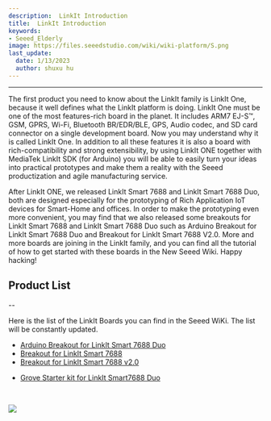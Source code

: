 ```yaml
---
description:  LinkIt Introduction
title:  LinkIt Introduction
keywords:
- Seeed_Elderly
image: https://files.seeedstudio.com/wiki/wiki-platform/S.png
last_update:
  date: 1/13/2023
  author: shuxu hu
---
```


---
The first product you need to know about the LinkIt family is LinkIt One, because it well defines what the LinkIt platform is doing. LinkIt One must be one of the most features-rich board in the planet. It includes ARM7 EJ-S™, GSM, GPRS, Wi-Fi, Bluetooth BR/EDR/BLE, GPS, Audio codec, and SD card connector on a single development board. Now you may understand why it is called LinkIt One. In addition to all these features it is also a board with rich-compatibility and strong extensibility, by using LinkIt ONE together with MediaTek LinkIt SDK (for Arduino) you will be able to easily turn your ideas into practical prototypes and make them a reality with the Seeed productization and agile manufacturing service.

After LinkIt ONE, we released LinkIt Smart 7688 and LinkIt Smart 7688 Duo, both are designed especially for the prototyping of Rich Application IoT devices for Smart-Home and offices. In order to make the prototyping even more convenient, you may find that we also released some breakouts for LinkIt Smart 7688 and LinkIt Smart 7688 Duo such as Arduino Breakout for LinkIt Smart 7688 Duo and Breakout for LinkIt Smart 7688 V2.0. More and more boards are joining in the LinkIt family, and you can find all the tutorial of how to get started with these boards in the New Seeed Wiki. Happy hacking!

## Product  List
--

Here is the list of the LinkIt Boards you can find in the Seeed WiKi. The list will be constantly updated.

- [Arduino Breakout for LinkIt Smart 7688 Duo](/Seeed_Elderly/LinkIt/Arduino_Breakout_for_LinkIt_Smart_7688_Duo/)
- [Breakout for LinkIt Smart 7688](/Seeed_Elderly/LinkIt/Arduino_Breakout_for_LinkIt_Smart_7688_Duo/)
- [Breakout for LinkIt Smart 7688 v2.0](/Seeed_Elderly/LinkIt/Breakout_for_LinkIt_Smart_7688_v2.0/)
<!-- - [Grove - Starter Kit for LinkIt ONE](/Seeed_Elderly/LinkIt/Linklt ONE/_Grove-Starter_Kit_for_LinkIt_ONE/) -->
<!-- - [Grove Breakout for LinkIt Smart 7688 Duo](/Seeed_Elderly/LinkIt/_Grove_Breakout_for_LinkIt_Smart_7688_Duo/) -->
- [Grove Starter kit for LinkIt Smart7688 Duo](/Seeed_Elderly/LinkIt/Grove_Starter_kit_for_LinkIt_Smart7688_Duo/)
<!-- - [LinkIt ONE](/LinkIt_ONE/) -->
<!-- - [LinkIt Smart 7688](/LinkIt_Smart_7688/) -->
<!-- - [LinkIt Smart 7688 Duo](/LinkIt_Smart_7688_Duo/) -->
<!-- - [Linkit Connect 7681](/Linkit_Connect_7681/) -->
<!-- - [Sidekick Basic Kit for LinkIt ONE](/Seeed_Elderly/LinkIt/Linklt ONE/Sidekick_Basic_Kit_for_LinkIt_ONE/) -->

<div>
  <br /><p style={{textAlign: 'center'}}><a href="https://www.seeedstudio.com/act-4.html?utm_source=wiki&utm_medium=wikibanner&utm_campaign=newproducts" target="_blank"><img src="https://files.seeedstudio.com/wiki/Wiki_Banner/new_product.jpg" /></a></p>
</div>
